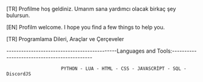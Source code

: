 
[TR] Profilme hoş geldiniz. Umarım sana yardımcı olacak birkaç şey bulursun.

[EN] Profilm welcome. I hope you find a few things to help you.
	
[TR] Programlama Dileri, Araçlar ve Çerçeveler

---------------------------------------------Languages and Tools:---------------------------------------------

                        PYTHON - LUA - HTML - CSS - JAVASCRİPT - SQL - DiscordJS

